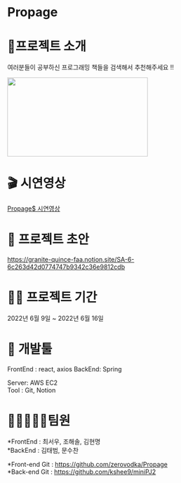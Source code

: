 # Propage

# 👋프로젝트 소개
여러분들이 공부하신 프로그래밍 책들을 검색해서 추천해주세요 !!

<img src="https://user-images.githubusercontent.com/91443886/174102329-df4b4fd7-3e7d-40f5-913b-6426866a584c.png" width="320" height="180"/>

# 🎬 시연영상
[Propage$ 시연영상](https://youtu.be/SyZE4UHSluI)

# 🎨 프로젝트 초안
https://granite-quince-faa.notion.site/SA-6-6c263d42d0774747b9342c36e9812cdb


# 👨‍💻 프로젝트 기간
2022년 6월 9일 ~ 2022년 6월 16일

# 🔨 개발툴
FrontEnd : react, axios 
BackEnd: Spring

Server: AWS EC2  
Tool : Git, Notion  

# 👨🏻‍🤝‍👨🏻팀원  
*FrontEnd : 최서우, 조해솔, 김현명  
*BackEnd : 김태범, 문수찬

*Front-end Git : https://github.com/zerovodka/Propage  
*Back-end Git : https://github.com/kshee9/miniPJ2  
